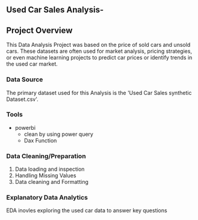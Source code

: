 ## Used Car Sales Analysis-

## Project Overview
This Data Analysis Project  was based on the price of sold cars and unsold cars. These datasets are often used for market analysis, pricing strategies, or even machine learning projects to predict car prices or identify trends in the used car market.


### Data Source 
The primary dataset used for this Analysis is the  'Used Car Sales synthetic Dataset.csv'.

### Tools
- powerbi
  - clean by using power query
  - Dax Function
    
 ### Data Cleaning/Preparation 
 1.  Data loading and inspection
 2.  Handling Missing Values
 3.  Data cleaning and Formatting

  ### Explanatory Data Analytics
  EDA inovles exploring the used car data to answer key questions
  
